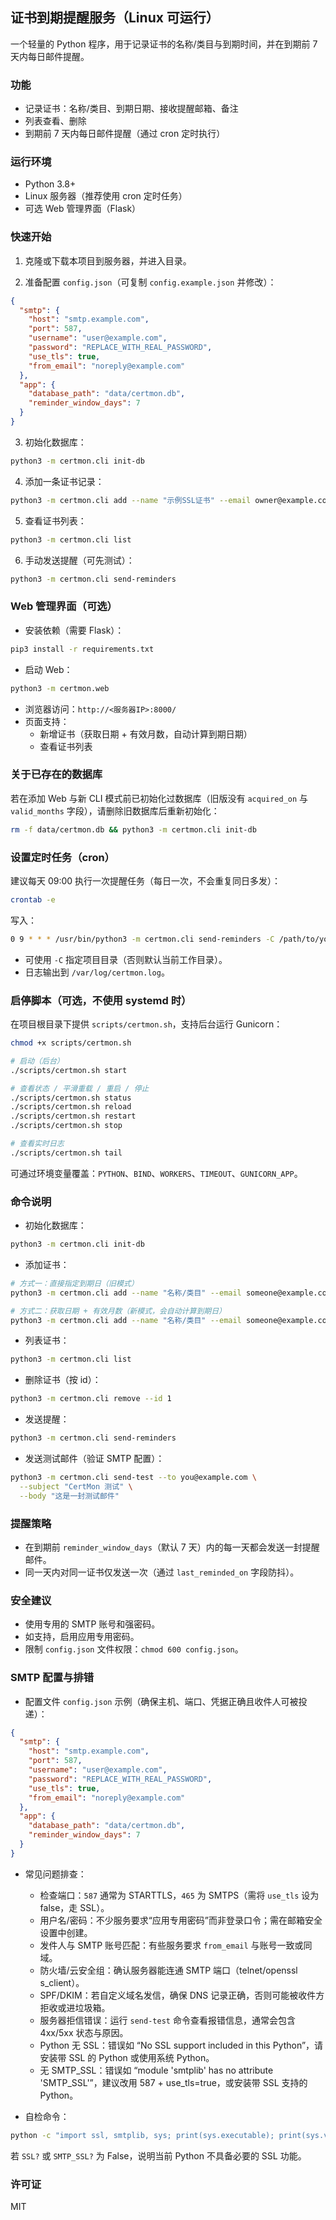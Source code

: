 ## 证书到期提醒服务（Linux 可运行）

一个轻量的 Python 程序，用于记录证书的名称/类目与到期时间，并在到期前 7 天内每日邮件提醒。

### 功能
- 记录证书：名称/类目、到期日期、接收提醒邮箱、备注
- 列表查看、删除
- 到期前 7 天内每日邮件提醒（通过 cron 定时执行）

### 运行环境
- Python 3.8+
- Linux 服务器（推荐使用 cron 定时任务）
 - 可选 Web 管理界面（Flask）

### 快速开始
1) 克隆或下载本项目到服务器，并进入目录。

2) 准备配置 `config.json`（可复制 `config.example.json` 并修改）：
```json
{
  "smtp": {
    "host": "smtp.example.com",
    "port": 587,
    "username": "user@example.com",
    "password": "REPLACE_WITH_REAL_PASSWORD",
    "use_tls": true,
    "from_email": "noreply@example.com"
  },
  "app": {
    "database_path": "data/certmon.db",
    "reminder_window_days": 7
  }
}
```

3) 初始化数据库：
```bash
python3 -m certmon.cli init-db
```

4) 添加一条证书记录：
```bash
python3 -m certmon.cli add --name "示例SSL证书" --email owner@example.com --expires 2025-09-30 --notes "生产环境网关"
```

5) 查看证书列表：
```bash
python3 -m certmon.cli list
```

6) 手动发送提醒（可先测试）：
```bash
python3 -m certmon.cli send-reminders
```

### Web 管理界面（可选）
- 安装依赖（需要 Flask）：
```bash
pip3 install -r requirements.txt
```
- 启动 Web：
```bash
python3 -m certmon.web
```
- 浏览器访问：`http://<服务器IP>:8000/`
- 页面支持：
  - 新增证书（获取日期 + 有效月数，自动计算到期日期）
  - 查看证书列表

### 关于已存在的数据库
若在添加 Web 与新 CLI 模式前已初始化过数据库（旧版没有 `acquired_on` 与 `valid_months` 字段），请删除旧数据库后重新初始化：
```bash
rm -f data/certmon.db && python3 -m certmon.cli init-db
```

### 设置定时任务（cron）
建议每天 09:00 执行一次提醒任务（每日一次，不会重复同日多发）：
```bash
crontab -e
```
写入：
```bash
0 9 * * * /usr/bin/python3 -m certmon.cli send-reminders -C /path/to/your/project > /var/log/certmon.log 2>&1
```
- 可使用 `-C` 指定项目目录（否则默认当前工作目录）。
- 日志输出到 `/var/log/certmon.log`。

### 启停脚本（可选，不使用 systemd 时）
在项目根目录下提供 `scripts/certmon.sh`，支持后台运行 Gunicorn：
```bash
chmod +x scripts/certmon.sh

# 启动（后台）
./scripts/certmon.sh start

# 查看状态 / 平滑重载 / 重启 / 停止
./scripts/certmon.sh status
./scripts/certmon.sh reload
./scripts/certmon.sh restart
./scripts/certmon.sh stop

# 查看实时日志
./scripts/certmon.sh tail
```
可通过环境变量覆盖：`PYTHON`、`BIND`、`WORKERS`、`TIMEOUT`、`GUNICORN_APP`。

### 命令说明
- 初始化数据库：
```bash
python3 -m certmon.cli init-db
```

- 添加证书：
```bash
# 方式一：直接指定到期日（旧模式）
python3 -m certmon.cli add --name "名称/类目" --email someone@example.com --expires YYYY-MM-DD [--notes "备注"]

# 方式二：获取日期 + 有效月数（新模式，会自动计算到期日）
python3 -m certmon.cli add --name "名称/类目" --email someone@example.com --acquired 2025-01-15 --months 14 [--notes "备注"]
```

- 列表证书：
```bash
python3 -m certmon.cli list
```

- 删除证书（按 id）：
```bash
python3 -m certmon.cli remove --id 1
```

- 发送提醒：
```bash
python3 -m certmon.cli send-reminders
```

- 发送测试邮件（验证 SMTP 配置）：
```bash
python3 -m certmon.cli send-test --to you@example.com \
  --subject "CertMon 测试" \
  --body "这是一封测试邮件"
```

### 提醒策略
- 在到期前 `reminder_window_days`（默认 7 天）内的每一天都会发送一封提醒邮件。
- 同一天内对同一证书仅发送一次（通过 `last_reminded_on` 字段防抖）。

### 安全建议
- 使用专用的 SMTP 账号和强密码。
- 如支持，启用应用专用密码。
- 限制 `config.json` 文件权限：`chmod 600 config.json`。

### SMTP 配置与排错
- 配置文件 `config.json` 示例（确保主机、端口、凭据正确且收件人可被投递）：
```json
{
  "smtp": {
    "host": "smtp.example.com",
    "port": 587,
    "username": "user@example.com",
    "password": "REPLACE_WITH_REAL_PASSWORD",
    "use_tls": true,
    "from_email": "noreply@example.com"
  },
  "app": {
    "database_path": "data/certmon.db",
    "reminder_window_days": 7
  }
}
```

- 常见问题排查：
  - 检查端口：`587` 通常为 STARTTLS，`465` 为 SMTPS（需将 `use_tls` 设为 false，走 SSL）。
  - 用户名/密码：不少服务要求“应用专用密码”而非登录口令；需在邮箱安全设置中创建。
  - 发件人与 SMTP 账号匹配：有些服务要求 `from_email` 与账号一致或同域。
  - 防火墙/云安全组：确认服务器能连通 SMTP 端口（telnet/openssl s_client）。
  - SPF/DKIM：若自定义域名发信，确保 DNS 记录正确，否则可能被收件方拒收或进垃圾箱。
  - 服务器拒信错误：运行 `send-test` 命令查看报错信息，通常会包含 4xx/5xx 状态与原因。
  - Python 无 SSL：错误如 “No SSL support included in this Python”，请安装带 SSL 的 Python 或使用系统 Python。
  - 无 SMTP_SSL：错误如 “module 'smtplib' has no attribute 'SMTP_SSL'”，建议改用 587 + use_tls=true，或安装带 SSL 支持的 Python。

- 自检命令：
```bash
python -c "import ssl, smtplib, sys; print(sys.executable); print(sys.version); print('SSL?', hasattr(ssl,'SSLContext')); print('SMTP_SSL?', hasattr(smtplib,'SMTP_SSL'))"
```
若 `SSL?` 或 `SMTP_SSL?` 为 False，说明当前 Python 不具备必要的 SSL 功能。

### 许可证
MIT


